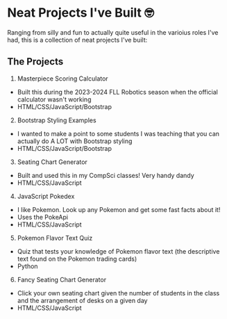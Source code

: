 # Neat Projects I've Built 🤓

Ranging from silly and fun to actually quite useful in the varioius roles I've had, this is a collection of neat projects I've built:

## The Projects

1. Masterpiece Scoring Calculator 
  * Built this during the 2023-2024 FLL Robotics season when the official calculator wasn't working
  * HTML/CSS/JavaScript/Bootstrap
2. Bootstrap Styling Examples 
  * I wanted to make a point to some students I was teaching that you can actually do A LOT with Bootstrap styling
  * HTML/CSS/JavaScript/Bootstrap
3. Seating Chart Generator 
  * Built and used this in my CompSci classes! Very handy dandy
  * HTML/CSS/JavaScript
4. JavaScript Pokedex 
  * I like Pokemon. Look up any Pokemon and get some fast facts about it! 
  * Uses the PokeApi
  * HTML/CSS/JavaScript
5. Pokemon Flavor Text Quiz
  * Quiz that tests your knowledge of Pokemon flavor text (the descriptive text found on the Pokemon trading cards)
  * Python
6. Fancy Seating Chart Generator 
  * Click your own seating chart given the number of students in the class and the arrangement of desks on a given day
  * HTML/CSS/JavaScript
